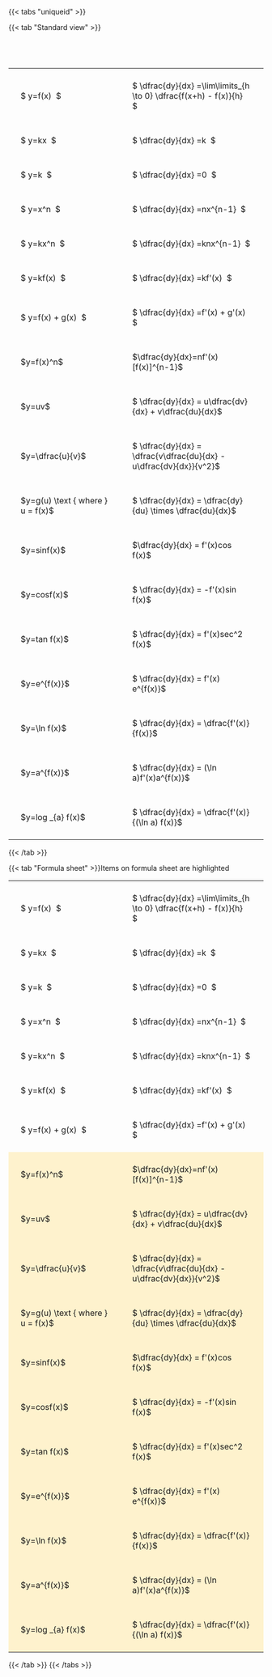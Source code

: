 ---
---

{{< tabs "uniqueid" >}}

{{< tab "Standard view" >}}

#  
<br>
<style type="text/css">
#T_0c6d1 th.col_heading {
  text-align: left;
  font-size: 1em;
}
#T_0c6d1 td {
  text-align: left;
  font-size: 1em;
  padding: 1.5em;
}
#T_0c6d1_row0_col0, #T_0c6d1_row1_col0, #T_0c6d1_row2_col0, #T_0c6d1_row3_col0, #T_0c6d1_row4_col0, #T_0c6d1_row5_col0, #T_0c6d1_row6_col0, #T_0c6d1_row7_col0, #T_0c6d1_row8_col0, #T_0c6d1_row9_col0, #T_0c6d1_row10_col0, #T_0c6d1_row11_col0, #T_0c6d1_row12_col0, #T_0c6d1_row13_col0, #T_0c6d1_row14_col0, #T_0c6d1_row15_col0, #T_0c6d1_row16_col0, #T_0c6d1_row17_col0 {
  width: 300px;
  white-space: pre-wrap;
}
#T_0c6d1_row0_col1, #T_0c6d1_row1_col1, #T_0c6d1_row2_col1, #T_0c6d1_row3_col1, #T_0c6d1_row4_col1, #T_0c6d1_row5_col1, #T_0c6d1_row6_col1, #T_0c6d1_row7_col1, #T_0c6d1_row8_col1, #T_0c6d1_row9_col1, #T_0c6d1_row10_col1, #T_0c6d1_row11_col1, #T_0c6d1_row12_col1, #T_0c6d1_row13_col1, #T_0c6d1_row14_col1, #T_0c6d1_row15_col1, #T_0c6d1_row16_col1, #T_0c6d1_row17_col1 {
  width: 400px;
  white-space: pre-wrap;
}
</style>
<table id="T_0c6d1">
  <thead>
  </thead>
  <tbody>
    <tr>
      <td id="T_0c6d1_row0_col0" class="data row0 col0" >$ y=f(x)  $</td>
      <td id="T_0c6d1_row0_col1" class="data row0 col1" >$ \dfrac{dy}{dx} =\lim\limits_{h \to 0} \dfrac{f(x+h) - f(x)}{h}  $</td>
    </tr>
    <tr>
      <td id="T_0c6d1_row1_col0" class="data row1 col0" >$ y=kx  $</td>
      <td id="T_0c6d1_row1_col1" class="data row1 col1" >$ \dfrac{dy}{dx} =k  $</td>
    </tr>
    <tr>
      <td id="T_0c6d1_row2_col0" class="data row2 col0" >$ y=k  $</td>
      <td id="T_0c6d1_row2_col1" class="data row2 col1" >$ \dfrac{dy}{dx} =0  $</td>
    </tr>
    <tr>
      <td id="T_0c6d1_row3_col0" class="data row3 col0" >$ y=x^n  $</td>
      <td id="T_0c6d1_row3_col1" class="data row3 col1" >$ \dfrac{dy}{dx} =nx^{n-1}  $</td>
    </tr>
    <tr>
      <td id="T_0c6d1_row4_col0" class="data row4 col0" >$ y=kx^n  $</td>
      <td id="T_0c6d1_row4_col1" class="data row4 col1" >$ \dfrac{dy}{dx} =knx^{n-1}  $</td>
    </tr>
    <tr>
      <td id="T_0c6d1_row5_col0" class="data row5 col0" >$ y=kf(x)  $</td>
      <td id="T_0c6d1_row5_col1" class="data row5 col1" >$ \dfrac{dy}{dx} =kf'(x)  $</td>
    </tr>
    <tr>
      <td id="T_0c6d1_row6_col0" class="data row6 col0" >$ y=f(x) + g(x)  $</td>
      <td id="T_0c6d1_row6_col1" class="data row6 col1" >$ \dfrac{dy}{dx} =f'(x) + g'(x)  $</td>
    </tr>
    <tr>
      <td id="T_0c6d1_row7_col0" class="data row7 col0" >$y=f(x)^n$</td>
      <td id="T_0c6d1_row7_col1" class="data row7 col1" >$\dfrac{dy}{dx}=nf'(x)[f(x)]^{n-1}$</td>
    </tr>
    <tr>
      <td id="T_0c6d1_row8_col0" class="data row8 col0" >$y=uv$</td>
      <td id="T_0c6d1_row8_col1" class="data row8 col1" >$ \dfrac{dy}{dx} = u\dfrac{dv}{dx} + v\dfrac{du}{dx}$</td>
    </tr>
    <tr>
      <td id="T_0c6d1_row9_col0" class="data row9 col0" >$y=\dfrac{u}{v}$</td>
      <td id="T_0c6d1_row9_col1" class="data row9 col1" >$ \dfrac{dy}{dx} = \dfrac{v\dfrac{du}{dx} - u\dfrac{dv}{dx}}{v^2}$</td>
    </tr>
    <tr>
      <td id="T_0c6d1_row10_col0" class="data row10 col0" >$y=g(u) \text { where } u = f(x)$</td>
      <td id="T_0c6d1_row10_col1" class="data row10 col1" >$ \dfrac{dy}{dx} = \dfrac{dy}{du} \times \dfrac{du}{dx}$</td>
    </tr>
    <tr>
      <td id="T_0c6d1_row11_col0" class="data row11 col0" >$y=sinf(x)$</td>
      <td id="T_0c6d1_row11_col1" class="data row11 col1" >$\dfrac{dy}{dx} = f'(x)cos f(x)$</td>
    </tr>
    <tr>
      <td id="T_0c6d1_row12_col0" class="data row12 col0" >$y=cosf(x)$</td>
      <td id="T_0c6d1_row12_col1" class="data row12 col1" >$ \dfrac{dy}{dx} = -f'(x)sin f(x)$</td>
    </tr>
    <tr>
      <td id="T_0c6d1_row13_col0" class="data row13 col0" >$y=tan f(x)$</td>
      <td id="T_0c6d1_row13_col1" class="data row13 col1" >$ \dfrac{dy}{dx} = f'(x)sec^2 f(x)$</td>
    </tr>
    <tr>
      <td id="T_0c6d1_row14_col0" class="data row14 col0" >$y=e^{f(x)}$</td>
      <td id="T_0c6d1_row14_col1" class="data row14 col1" >$ \dfrac{dy}{dx} = f'(x) e^{f(x)}$</td>
    </tr>
    <tr>
      <td id="T_0c6d1_row15_col0" class="data row15 col0" >$y=\ln f(x)$</td>
      <td id="T_0c6d1_row15_col1" class="data row15 col1" >$ \dfrac{dy}{dx} = \dfrac{f'(x)}{f(x)}$</td>
    </tr>
    <tr>
      <td id="T_0c6d1_row16_col0" class="data row16 col0" >$y=a^{f(x)}$</td>
      <td id="T_0c6d1_row16_col1" class="data row16 col1" >$ \dfrac{dy}{dx} = (\ln a)f'(x)a^{f(x)}$</td>
    </tr>
    <tr>
      <td id="T_0c6d1_row17_col0" class="data row17 col0" >$y=log _{a} f(x)$</td>
      <td id="T_0c6d1_row17_col1" class="data row17 col1" >$ \dfrac{dy}{dx} = \dfrac{f'(x)}{(\ln a) f(x)}$</td>
    </tr>
  </tbody>
</table>
{{< /tab >}}

{{< tab "Formula sheet" >}}Items on formula sheet are highlighted<style type="text/css">
#T_9debf th.col_heading {
  text-align: left;
  font-size: 1em;
}
#T_9debf td {
  text-align: left;
  font-size: 1em;
  padding: 1.5em;
}
#T_9debf_row0_col0, #T_9debf_row1_col0, #T_9debf_row2_col0, #T_9debf_row3_col0, #T_9debf_row4_col0, #T_9debf_row5_col0, #T_9debf_row6_col0 {
  width: 300px;
  white-space: pre-wrap;
}
#T_9debf_row0_col1, #T_9debf_row1_col1, #T_9debf_row2_col1, #T_9debf_row3_col1, #T_9debf_row4_col1, #T_9debf_row5_col1, #T_9debf_row6_col1 {
  width: 400px;
  white-space: pre-wrap;
}
#T_9debf_row7_col0, #T_9debf_row8_col0, #T_9debf_row9_col0, #T_9debf_row10_col0, #T_9debf_row11_col0, #T_9debf_row12_col0, #T_9debf_row13_col0, #T_9debf_row14_col0, #T_9debf_row15_col0, #T_9debf_row16_col0, #T_9debf_row17_col0 {
  width: 300px;
  background-color: rgba(255,194,10, 0.2);
  white-space: pre-wrap;
}
#T_9debf_row7_col1, #T_9debf_row8_col1, #T_9debf_row9_col1, #T_9debf_row10_col1, #T_9debf_row11_col1, #T_9debf_row12_col1, #T_9debf_row13_col1, #T_9debf_row14_col1, #T_9debf_row15_col1, #T_9debf_row16_col1, #T_9debf_row17_col1 {
  width: 400px;
  background-color: rgba(255,194,10, 0.2);
  white-space: pre-wrap;
}
</style>
<table id="T_9debf">
  <thead>
  </thead>
  <tbody>
    <tr>
      <td id="T_9debf_row0_col0" class="data row0 col0" >$ y=f(x)  $</td>
      <td id="T_9debf_row0_col1" class="data row0 col1" >$ \dfrac{dy}{dx} =\lim\limits_{h \to 0} \dfrac{f(x+h) - f(x)}{h}  $</td>
    </tr>
    <tr>
      <td id="T_9debf_row1_col0" class="data row1 col0" >$ y=kx  $</td>
      <td id="T_9debf_row1_col1" class="data row1 col1" >$ \dfrac{dy}{dx} =k  $</td>
    </tr>
    <tr>
      <td id="T_9debf_row2_col0" class="data row2 col0" >$ y=k  $</td>
      <td id="T_9debf_row2_col1" class="data row2 col1" >$ \dfrac{dy}{dx} =0  $</td>
    </tr>
    <tr>
      <td id="T_9debf_row3_col0" class="data row3 col0" >$ y=x^n  $</td>
      <td id="T_9debf_row3_col1" class="data row3 col1" >$ \dfrac{dy}{dx} =nx^{n-1}  $</td>
    </tr>
    <tr>
      <td id="T_9debf_row4_col0" class="data row4 col0" >$ y=kx^n  $</td>
      <td id="T_9debf_row4_col1" class="data row4 col1" >$ \dfrac{dy}{dx} =knx^{n-1}  $</td>
    </tr>
    <tr>
      <td id="T_9debf_row5_col0" class="data row5 col0" >$ y=kf(x)  $</td>
      <td id="T_9debf_row5_col1" class="data row5 col1" >$ \dfrac{dy}{dx} =kf'(x)  $</td>
    </tr>
    <tr>
      <td id="T_9debf_row6_col0" class="data row6 col0" >$ y=f(x) + g(x)  $</td>
      <td id="T_9debf_row6_col1" class="data row6 col1" >$ \dfrac{dy}{dx} =f'(x) + g'(x)  $</td>
    </tr>
    <tr>
      <td id="T_9debf_row7_col0" class="data row7 col0" >$y=f(x)^n$</td>
      <td id="T_9debf_row7_col1" class="data row7 col1" >$\dfrac{dy}{dx}=nf'(x)[f(x)]^{n-1}$</td>
    </tr>
    <tr>
      <td id="T_9debf_row8_col0" class="data row8 col0" >$y=uv$</td>
      <td id="T_9debf_row8_col1" class="data row8 col1" >$ \dfrac{dy}{dx} = u\dfrac{dv}{dx} + v\dfrac{du}{dx}$</td>
    </tr>
    <tr>
      <td id="T_9debf_row9_col0" class="data row9 col0" >$y=\dfrac{u}{v}$</td>
      <td id="T_9debf_row9_col1" class="data row9 col1" >$ \dfrac{dy}{dx} = \dfrac{v\dfrac{du}{dx} - u\dfrac{dv}{dx}}{v^2}$</td>
    </tr>
    <tr>
      <td id="T_9debf_row10_col0" class="data row10 col0" >$y=g(u) \text { where } u = f(x)$</td>
      <td id="T_9debf_row10_col1" class="data row10 col1" >$ \dfrac{dy}{dx} = \dfrac{dy}{du} \times \dfrac{du}{dx}$</td>
    </tr>
    <tr>
      <td id="T_9debf_row11_col0" class="data row11 col0" >$y=sinf(x)$</td>
      <td id="T_9debf_row11_col1" class="data row11 col1" >$\dfrac{dy}{dx} = f'(x)cos f(x)$</td>
    </tr>
    <tr>
      <td id="T_9debf_row12_col0" class="data row12 col0" >$y=cosf(x)$</td>
      <td id="T_9debf_row12_col1" class="data row12 col1" >$ \dfrac{dy}{dx} = -f'(x)sin f(x)$</td>
    </tr>
    <tr>
      <td id="T_9debf_row13_col0" class="data row13 col0" >$y=tan f(x)$</td>
      <td id="T_9debf_row13_col1" class="data row13 col1" >$ \dfrac{dy}{dx} = f'(x)sec^2 f(x)$</td>
    </tr>
    <tr>
      <td id="T_9debf_row14_col0" class="data row14 col0" >$y=e^{f(x)}$</td>
      <td id="T_9debf_row14_col1" class="data row14 col1" >$ \dfrac{dy}{dx} = f'(x) e^{f(x)}$</td>
    </tr>
    <tr>
      <td id="T_9debf_row15_col0" class="data row15 col0" >$y=\ln f(x)$</td>
      <td id="T_9debf_row15_col1" class="data row15 col1" >$ \dfrac{dy}{dx} = \dfrac{f'(x)}{f(x)}$</td>
    </tr>
    <tr>
      <td id="T_9debf_row16_col0" class="data row16 col0" >$y=a^{f(x)}$</td>
      <td id="T_9debf_row16_col1" class="data row16 col1" >$ \dfrac{dy}{dx} = (\ln a)f'(x)a^{f(x)}$</td>
    </tr>
    <tr>
      <td id="T_9debf_row17_col0" class="data row17 col0" >$y=log _{a} f(x)$</td>
      <td id="T_9debf_row17_col1" class="data row17 col1" >$ \dfrac{dy}{dx} = \dfrac{f'(x)}{(\ln a) f(x)}$</td>
    </tr>
  </tbody>
</table>
{{< /tab >}}
{{< /tabs >}}